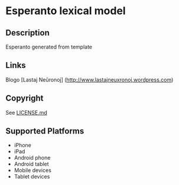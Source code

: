 Esperanto lexical model
===================

Description
-----------
Esperanto generated from template

Links
-----
Blogo [Lastaj Neŭronoj] (http://www.lastajneuxronoj.wordpress.com)

Copyright
---------
See [LICENSE.md](LICENSE.md)

Supported Platforms
-------------------
 * iPhone
 * iPad
 * Android phone
 * Android tablet
 * Mobile devices
 * Tablet devices

